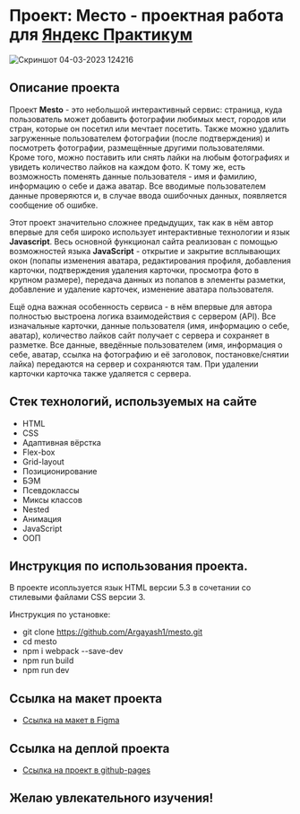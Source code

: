 # Проект: Место - проектная работа для [Яндекс Практикум](https://practicum.yandex.ru/)
![Скриншот 04-03-2023 124216](https://user-images.githubusercontent.com/113699485/222885885-8aeb48bd-3a7e-4302-b242-6048c8ae7121.jpg)

## Описание проекта
Проект **Mesto** - это небольшой интерактивный сервис: страница, куда пользователь может добавить фотографии любимых мест, городов или стран, которые он посетил или мечтает посетить. Также можно удалить загруженные пользователем фотографии (после подтверждения) и посмотреть фотографии, размещённые другими пользователями. Кроме того, можно поставить или снять лайки на любым фотографиях и увидеть количество лайков на каждом фото. К тому же, есть возможность поменять данные пользователя - имя и фамилию, информацию о себе и дажа аватар. Все вводимые пользователем данные проверяются и, в случае ввода ошибочных данных, появляется сообщение об ошибке.

Этот проект значительно сложнее предыдущих, так как в нём автор впервые для себя широко использует интерактивные технологии и язык **Javascript**. Весь основной функционал сайта реализован с помощью возможностей языка **JavaScript** - открытие и закрытие всплывающих окон (попапы изменения аватара, редактирования профиля, добавления карточки, подтверждения удаления карточки, просмотра фото в крупном размере), передача данных из попапов в элементы разметки, добавление и удаление карточек, изменение аватара пользователя.

Ещё одна важная особенность сервиса - в нём впервые для автора полностью выстроена логика взаимодействия с сервером (API). Все изначальные карточки, данные пользователя (имя, информацию о себе, аватар), количество лайков сайт получает с сервера и сохраняет в разметке. Все данные, введённые пользователем (имя, информация о себе, аватар, ссылка на фотографию и её заголовок, постановке/снятии лайка) передаются на сервер и сохраняются там. При удалении карточки карточка также удаляется с сервера.  

## Стек технологий, используемых на сайте
* HTML
* CSS
* Адаптивная вёрстка
* Flex-box
* Grid-layout
* Позиционирование
* БЭМ
* Псевдоклассы
* Миксы классов
* Nested 
* Анимация
* JavaScript
* ООП

## Инструкция по использования проекта.  
В проекте исопльзуется язык HTML версии 5.3 в сочетании со стилевыми файлами CSS версии 3.

Инструкция по установке:
* git clone https://github.com/Argayash1/mesto.git
* cd mesto
* npm i webpack --save-dev
* npm run build
* npm run dev

## Ссылка на макет проекта 

* [Ссылка на макет в Figma](https://www.figma.com/file/2cn9N9jSkmxD84oJik7xL7/JavaScript.-Sprint-4?node-id=0%3A1)

## Ссылка на деплой проекта
* [Ссылка на проект в github-pages](https://argayash1.github.io/mesto/)

## Желаю увлекательного изучения!


